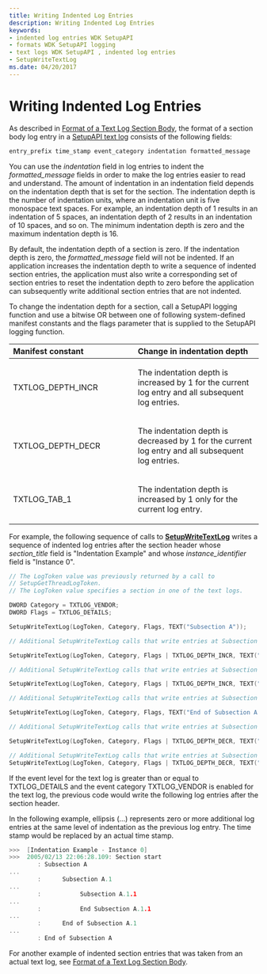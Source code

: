 ```yaml
---
title: Writing Indented Log Entries
description: Writing Indented Log Entries
keywords:
- indented log entries WDK SetupAPI
- formats WDK SetupAPI logging
- text logs WDK SetupAPI , indented log entries
- SetupWriteTextLog
ms.date: 04/20/2017
---
```


# Writing Indented Log Entries


As described in [Format of a Text Log Section Body](format-of-a-text-log-section-body.md), the format of a section body log entry in a [SetupAPI text log](setupapi-text-logs.md) consists of the following fields:

```cpp
entry_prefix time_stamp event_category indentation formatted_message
```

You can use the *indentation* field in log entries to indent the *formatted_message* fields in order to make the log entries easier to read and understand. The amount of indentation in an indentation field depends on the indentation depth that is set for the section. The indentation depth is the number of indentation units, where an indentation unit is five monospace text spaces. For example, an indentation depth of 1 results in an indentation of 5 spaces, an indentation depth of 2 results in an indentation of 10 spaces, and so on. The minimum indentation depth is zero and the maximum indentation depth is 16.

By default, the indentation depth of a section is zero. If the indentation depth is zero, the *formatted_message* field will not be indented. If an application increases the indentation depth to write a sequence of indented section entries, the application must also write a corresponding set of section entries to reset the indentation depth to zero before the application can subsequently write additional section entries that are not indented.

To change the indentation depth for a section, call a SetupAPI logging function and use a bitwise OR between one of following system-defined manifest constants and the flags parameter that is supplied to the SetupAPI logging function.

<table>
<colgroup>
<col width="50%" />
<col width="50%" />
</colgroup>
<thead>
<tr class="header">
<th align="left">Manifest constant</th>
<th align="left">Change in indentation depth</th>
</tr>
</thead>
<tbody>
<tr class="odd">
<td align="left"><p>TXTLOG_DEPTH_INCR</p></td>
<td align="left"><p>The indentation depth is increased by 1 for the current log entry and all subsequent log entries.</p></td>
</tr>
<tr class="even">
<td align="left"><p>TXTLOG_DEPTH_DECR</p></td>
<td align="left"><p>The indentation depth is decreased by 1 for the current log entry and all subsequent log entries.</p></td>
</tr>
<tr class="odd">
<td align="left"><p>TXTLOG_TAB_1</p></td>
<td align="left"><p>The indentation depth is increased by 1 only for the current log entry.</p></td>
</tr>
</tbody>
</table>

 

For example, the following sequence of calls to [**SetupWriteTextLog**](/windows/win32/api/setupapi/nf-setupapi-setupwritetextlog) writes a sequence of indented log entries after the section header whose *section_title* field is "Indentation Example" and whose *instance_identifier* field is "Instance 0".

```cpp
// The LogToken value was previously returned by a call to 
// SetupGetThreadLogToken.
// The LogToken value specifies a section in one of the text logs.

DWORD Category = TXTLOG_VENDOR; 
DWORD Flags = TXTLOG_DETAILS;

SetupWriteTextLog(LogToken, Category, Flags, TEXT("Subsection A"));

// Additional SetupWriteTextLog calls that write entries at Subsection A indentation level

SetupWriteTextLog(LogToken, Category, Flags | TXTLOG_DEPTH_INCR, TEXT("Subsection A.1"));

// Additional SetupWriteTextLog calls that write entries at Subsection A.1 indentation level

SetupWriteTextLog(LogToken, Category, Flags | TXTLOG_DEPTH_INCR, TEXT("Subsection A.1.1"));

// Additional SetupWriteTextLog calls that write entries at Subsection A.1.1 indentation level

SetupWriteTextLog(LogToken, Category, Flags, TEXT("End of Subsection A.1.1"));

// Additional SetupWriteTextLog calls that write entries at Subsection A.1 indentation level

SetupWriteTextLog(LogToken, Category, Flags | TXTLOG_DEPTH_DECR, TEXT("End of Subsection A.1"));

// Additional SetupWriteTextLog calls that write entries at Subsection A indentation level
SetupWriteTextLog(LogToken, Category, Flags | TXTLOG_DEPTH_DECR, TEXT("End of Subsection A"));
```

If the event level for the text log is greater than or equal to TXTLOG_DETAILS and the event category TXTLOG_VENDOR is enabled for the text log, the previous code would write the following log entries after the section header.

In the following example, ellipsis (...) represents zero or more additional log entries at the same level of indentation as the previous log entry. The time stamp would be replaced by an actual time stamp.

```cpp
>>>  [Indentation Example - Instance 0]
>>>  2005/02/13 22:06:28.109: Section start
        : Subsection A
...
        :      Subsection A.1
...
        :           Subsection A.1.1
...
        :           End Subsection A.1.1
...
        :      End of Subsection A.1
...
        : End of Subsection A
```

For another example of indented section entries that was taken from an actual text log, see [Format of a Text Log Section Body](format-of-a-text-log-section-body.md).

 

